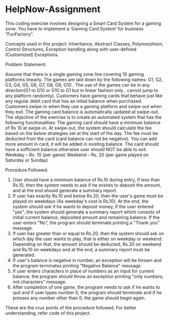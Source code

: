 # HelpNow-Assignment
This coding exercise involves designing a Smart Card System for a gaming zone. You have to implement a ‘Gaming Card System’ for business “FunFactory”.

Concepts used in this project:
Inheritance, Abstract Classes, Polymorphism, Control Structures, Exception handling along with user-defined (Customized) Exceptions.

Problem Statement:

Assume that there is a single gaming zone line covering 10 gaming platforms linearly.
The games are laid down by the following names: G1, G2, G3, G4, G5, G6, G7, G8, G9, G10
. The use of the games can be in any direction(G1 to G10 or G10 to G1 but in linear
fashion only , cannot jump to any platform randomly).
Customers have gaming cards that behave just like any regular debit card that has an
initial balance when purchased. Customers swipe-in when they use a gaming platform
and swipe-out when they exit. The gaming card balance is automatically updated at
swipe-out.
The objective of the exercise is to create an automated system that has the following
functionalities:
The gaming card should have a minimum balance of Rs 10 at swipe-in. At swipe-out, the
system should calculate the fee based on the below strategies set at the start of the day.
The fee must be deducted from the card (card balance can not be negative).
You can add more amount in card, it will be added in existing balance.
The card should have a sufficient balance otherwise user should NOT be able to exit.
Weekday – Rs. 10 (per game) Weekend – Rs. 20 (per game played on Saturday or
Sunday)


Procedure Followed:

1. User should have a minimum balance of Rs.10 during entry, if less than Rs.10, then the system needs to ask if he wishes to deposit the amount, and at the end should generate a
summary report.
2. If user has exactly Rs.10 and below Rs.20, then the user's game must be played on weekdays (As weekday's cost is Rs.10), At the end, the system should ask if he wants to deposit
money, if the user entered "yes", the system should generate a summary report which consists of initial current balance, deposited amount and remaining balance. If the user enters "No",
the program should terminate printing a "Thank you" message.
3. If user has greater than or equal to Rs.20, then the system should ask on which day the user wants to play, that is either on weekday or weekend. Depending on that, the amount
should be deducted, Rs.20 on weekend and Rs.10 on weekdays and at the end, a summary report must be generated.
4. If user's balance is negative in number, an exception will be thrown and the program terminates printing "Negative Balance" message.
5. If user enters characters in place of numbers as an input for current balance, the program should throw an exception printing "only numbers, not characters" message.
6. After completion of one game, the program needs to ask if he wants to quit and if user types number 0, the program should terminate and if he presses any number other than
0, the game should begin again.

These are the crux points of the procedure followed, For better understanding, refer code of this project.
